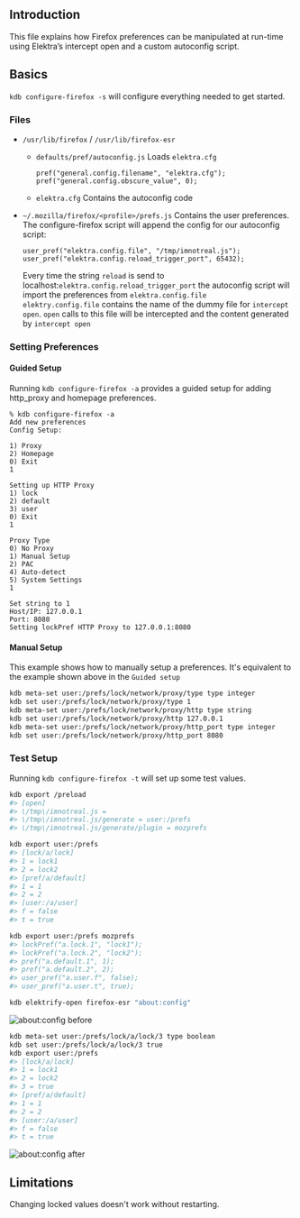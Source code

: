 ## Introduction

This file explains how Firefox preferences can be manipulated at run-time using Elektra’s intercept open and a custom autoconfig script.

## Basics

`kdb configure-firefox -s` will configure everything needed to get started.

### Files

- `/usr/lib/firefox` / `/usr/lib/firefox-esr`

  - `defaults/pref/autoconfig.js` Loads `elektra.cfg`

    ```
    pref("general.config.filename", "elektra.cfg");
    pref("general.config.obscure_value", 0);
    ```

  - `elektra.cfg` Contains the autoconfig code

- `~/.mozilla/firefox/<profile>/prefs.js` Contains the user preferences. The configure-firefox script will append the config for our autoconfig script:

  ```
  user_pref("elektra.config.file", "/tmp/imnotreal.js");
  user_pref("elektra.config.reload_trigger_port", 65432);
  ```

  Every time the string `reload` is send to localhost:`elektra.config.reload_trigger_port` the autoconfig script will import the preferences from `elektra.config.file`
  <br>
  `elektry.config.file` contains the name of the dummy file for `intercept open`. `open` calls to this file will be intercepted and the content generated by `intercept open`

### Setting Preferences

#### Guided Setup

Running `kdb configure-firefox -a` provides a guided setup for adding http_proxy and homepage preferences.

```
% kdb configure-firefox -a
Add new preferences
Config Setup:

1) Proxy
2) Homepage
0) Exit
1

Setting up HTTP Proxy
1) lock
2) default
3) user
0) Exit
1

Proxy Type
0) No Proxy
1) Manual Setup
2) PAC
4) Auto-detect
5) System Settings
1

Set string to 1
Host/IP: 127.0.0.1
Port: 8080
Setting lockPref HTTP Proxy to 127.0.0.1:8080
```

#### Manual Setup

This example shows how to manually setup a preferences. It's equivalent to the example shown above in the `Guided setup`

```sh
kdb meta-set user:/prefs/lock/network/proxy/type type integer
kdb set user:/prefs/lock/network/proxy/type 1
kdb meta-set user:/prefs/lock/network/proxy/http type string
kdb set user:/prefs/lock/network/proxy/http 127.0.0.1
kdb meta-set user:/prefs/lock/network/proxy/http_port type integer
kdb set user:/prefs/lock/network/proxy/http_port 8080
```

### Test Setup

Running `kdb configure-firefox -t` will set up some test values.

```sh
kdb export /preload
#> [open]
#> \/tmp\/imnotreal.js =
#> \/tmp\/imnotreal.js/generate = user:/prefs
#> \/tmp\/imnotreal.js/generate/plugin = mozprefs

kdb export user:/prefs
#> [lock/a/lock]
#> 1 = lock1
#> 2 = lock2
#> [pref/a/default]
#> 1 = 1
#> 2 = 2
#> [user:/a/user]
#> f = false
#> t = true

kdb export user:/prefs mozprefs
#> lockPref("a.lock.1", "lock1");
#> lockPref("a.lock.2", "lock2");
#> pref("a.default.1", 1);
#> pref("a.default.2", 2);
#> user_pref("a.user.f", false);
#> user_pref("a.user.t", true);
```

```sh
kdb elektrify-open firefox-esr "about:config"
```

![about:config before](./config_1.jpg)

```sh
kdb meta-set user:/prefs/lock/a/lock/3 type boolean
kdb set user:/prefs/lock/a/lock/3 true
kdb export user:/prefs
#> [lock/a/lock]
#> 1 = lock1
#> 2 = lock2
#> 3 = true
#> [pref/a/default]
#> 1 = 1
#> 2 = 2
#> [user:/a/user]
#> f = false
#> t = true
```

![about:config after](./config_2.jpg)

## Limitations

Changing locked values doesn't work without restarting.
